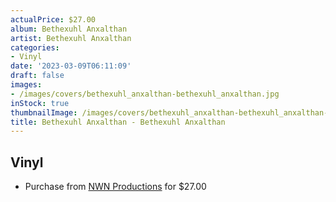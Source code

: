 ```yaml
---
actualPrice: $27.00
album: Bethexuhl Anxalthan
artist: Bethexuhl Anxalthan
categories:
- Vinyl
date: '2023-03-09T06:11:09'
draft: false
images:
- /images/covers/bethexuhl_anxalthan-bethexuhl_anxalthan.jpg
inStock: true
thumbnailImage: /images/covers/bethexuhl_anxalthan-bethexuhl_anxalthan-thumb.jpg
title: Bethexuhl Anxalthan - Bethexuhl Anxalthan
---
```


## Vinyl
* Purchase from [NWN Productions](http://shop.nwnprod.com/index.php?route=product/product&path=75&product_id=31903&sort=pd.name&order=ASC) for $27.00
